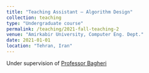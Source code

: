 ```yaml
---
title: "Teaching Assistant – Algorithm Design"
collection: teaching
type: "Undergraduate course"
permalink: /teaching/2021-fall-teaching-2
venue: "Amirkabir University, Computer Eng. Dept."
date: 2021-01-01
location: "Tehran, Iran"
---
```


Under supervision of [Professor Bagheri](https://aut.ac.ir/cv/2072/Alireza%20Bagheri)

